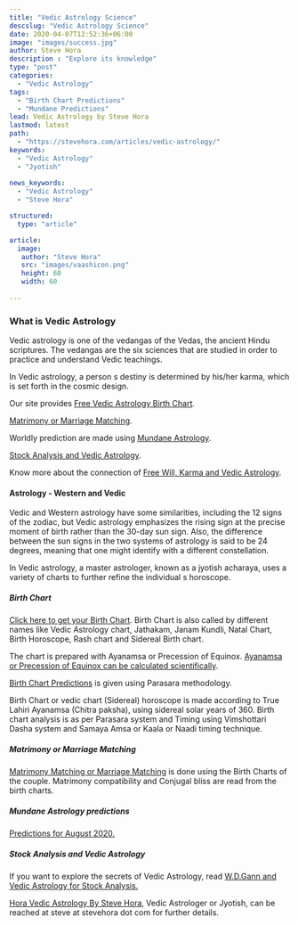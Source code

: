 ```yaml
---
title: "Vedic Astrology Science"
descslug: "Vedic Astrology Science"
date: 2020-04-07T12:52:36+06:00
image: "images/success.jpg"
author: Steve Hora
description : "Explore its knowledge"
type: "post"
categories: 
  - "Vedic Astrology"
tags:
  - "Birth Chart Predictions"
  - "Mundane Predictions"
lead: Vedic Astrology by Steve Hora
lastmod: latest 
path:
  - "https://stevehora.com/articles/vedic-astrology/"
keywords:
  - "Vedic Astrology"
  - "Jyotish"
  
news_keywords:
  - "Vedic Astrology"
  - "Steve Hora"

structured:
  type: "article"

article:
  image:
   author: "Steve Hora"
   src: "images/vaashicon.png"
   height: 60
   width: 60
  
---
```


### What is Vedic Astrology

Vedic astrology is one of the vedangas of the Vedas, the ancient Hindu scriptures. The vedangas are the six sciences that are studied in order to practice and understand Vedic teachings.

In Vedic astrology, a person s destiny is determined by his/her karma, which is set forth in the cosmic design.

Our site provides [Free Vedic Astrology Birth Chart](#birth-chart).

[Matrimony or Marriage Matching](#matrimony-or-marriage-matching).

Worldly prediction are made using [Mundane Astrology](#mundane-astrology-predictions).

[Stock Analysis and Vedic Astrology](#stock-analysis-and-vedic-astrology).

Know more about the connection of [Free Will, Karma and Vedic Astrology](/articles/karma-and-astrology/).

#### Astrology - Western and Vedic

Vedic and Western astrology have some similarities, including the 12 signs of the zodiac, but Vedic astrology emphasizes the rising sign at the precise moment of birth rather than the 30-day sun sign. Also, the difference between the sun signs in the two systems of astrology is said to be 24 degrees, meaning that one might identify with a different constellation.

In Vedic astrology, a master astrologer, known as a jyotish acharaya, uses a variety of charts to further refine the individual s horoscope.

##### Birth Chart

[Click here to get your Birth Chart](/calculate-your-vedic-astrology-chart/).
Birth Chart is also called by different names like Vedic Astrology chart, Jathakam, Janam Kundli, Natal Chart, Birth Horoscope, Rash chart and Sidereal Birth chart.

The chart is prepared with Ayanamsa or Precession of Equinox. [Ayanamsa or Precession of Equinox can be calculated scientifically](/articles/ayanamsa).

[Birth Chart Predictions](/articles/birth-chart/) is given using Parasara methodology.

Birth Chart or vedic chart (Sidereal) horoscope is made according to True Lahiri Ayanamsa (Chitra paksha), using sidereal solar years of 360.
Birth chart analysis is as per Parasara system and Timing using Vimshottari Dasha system and Samaya Amsa or Kaala or Naadi timing technique.

##### Matrimony or Marriage Matching

[Matrimony Matching or Marriage Matching](/articles/marriage-compatibility/) is done using the Birth Charts of the couple. Matrimony compatibility and Conjugal bliss are read from the birth charts.

##### Mundane Astrology predictions

[Predictions for August 2020.](/articles/august-2020/)

##### Stock Analysis and Vedic Astrology

If you want to explore the secrets of Vedic Astrology, read [W.D.Gann and Vedic Astrology for Stock Analysis.](/articles/gann-w-d/)

[Hora Vedic Astrology By Steve Hora](/steve-hora/), Vedic Astrologer or Jyotish, can be reached at  steve at stevehora dot com  for further details.

